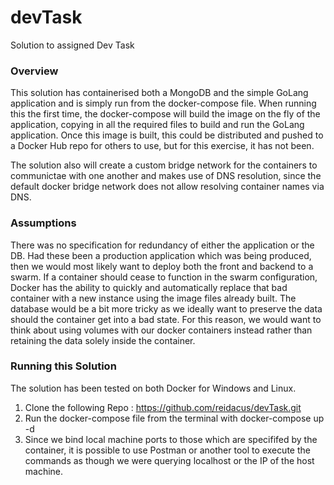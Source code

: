 # devTask
Solution to assigned Dev Task

### Overview
This solution has containerised both a MongoDB and the simple GoLang application and is simply run from the docker-compose file. When running this the first time, the docker-compose will build the image on the fly of the application, copying in all the required files to build and run the GoLang application. Once this image is built, this could be distributed and pushed to a Docker Hub repo for others to use, but for this exercise, it has not been. 

The solution also will create a custom bridge network for the containers to communictae with one another and makes use of DNS resolution, since the default docker bridge network does not allow resolving container names via DNS. 

### Assumptions
There was no specification for redundancy of either the application or the DB. Had these been a production application which was being produced, then we would most likely want to deploy both the front and backend to a swarm. If a container should cease to function in the swarm configuration, Docker has the ability to quickly and automatically replace that bad container with a new instance using the image files already built. The database would be a bit more tricky as we ideally want to preserve the data should the container get into a bad state. For this reason, we would want to think about using volumes with our docker containers instead rather than retaining the data solely inside the container. 

### Running this Solution
The solution has been tested on both Docker for Windows and Linux. 
1. Clone the following Repo : https://github.com/reidacus/devTask.git
2. Run the docker-compose file from the terminal with docker-compose up -d
3. Since we bind local machine ports to those which are specififed by the container, it is possible to use Postman or another tool to execute the commands as though we were querying localhost or the IP of the host machine. 


